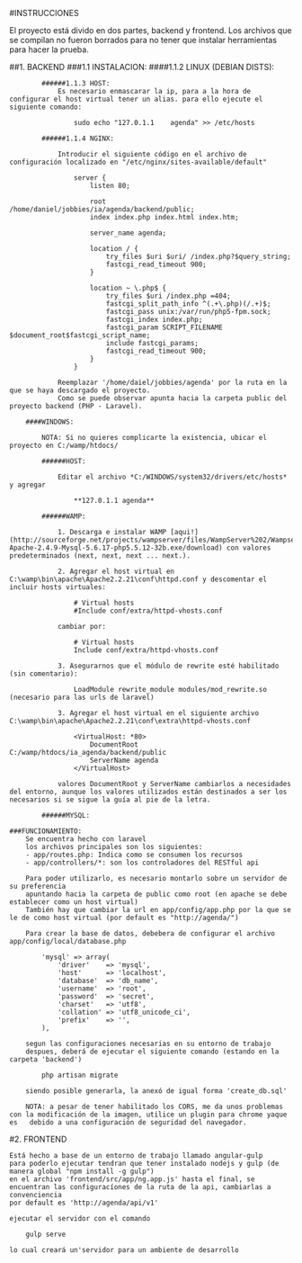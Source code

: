 #INSTRUCCIONES

El proyecto está divido en dos partes, backend y frontend.
Los archivos que se compilan no fueron borrados para no tener que instalar herramientas para hacer la prueba.

##1. BACKEND
	###1.1 INSTALACION:
		####1.1.2 LINUX (DEBIAN DISTS):
			
			######1.1.3 HOST:
				Es necesario enmascarar la ip, para a la hora de configurar el host virtual tener un alias. para ello ejecute el siguiente comando:

				    sudo echo "127.0.1.1	agenda" >> /etc/hosts 

			######1.1.4 NGINX:

				Introducir el siguiente código en el archivo de configuración localizado en "/etc/nginx/sites-available/default"

				    server {
				        listen 80;
				    
				        root /home/daniel/jobbies/ia/agenda/backend/public;
				        index index.php index.html index.htm;
				    
				        server_name agenda;
				    
				        location / {
				            try_files $uri $uri/ /index.php?$query_string;
				            fastcgi_read_timeout 900;
				        }
				    
				        location ~ \.php$ {
				            try_files $uri /index.php =404;
				            fastcgi_split_path_info ^(.+\.php)(/.+)$;
				            fastcgi_pass unix:/var/run/php5-fpm.sock;
				            fastcgi_index index.php;
				            fastcgi_param SCRIPT_FILENAME $document_root$fastcgi_script_name;
				            include fastcgi_params;
				            fastcgi_read_timeout 900;
				        }
				    }

				Reemplazar '/home/daiel/jobbies/agenda' por la ruta en la que se haya descargado el proyecto.
				Como se puede observar apunta hacia la carpeta public del proyecto backend (PHP - Laravel).

		####WINDOWS:

			NOTA: Si no quieres complicarte la existencia, ubicar el proyecto en C:/wamp/htdocs/ 

			######HOST:
				
				Editar el archivo *C:/WINDOWS/system32/drivers/etc/hosts*  y agregar 

				    **127.0.1.1 agenda**

			######WAMP:

				1. Descarga e instalar WAMP [aqui!](http://sourceforge.net/projects/wampserver/files/WampServer%202/Wampserver%202.5/wampserver2.5-Apache-2.4.9-Mysql-5.6.17-php5.5.12-32b.exe/download) con valores predeterminados (next, next, next ... next.).

				2. Agregar el host virtual en C:\wamp\bin\apache\Apache2.2.21\conf\httpd.conf y descomentar el incluir hosts virtuales:

				    # Virtual hosts
				    #Include conf/extra/httpd-vhosts.conf

				cambiar por: 

				    # Virtual hosts
				    Include conf/extra/httpd-vhosts.conf

				3. Asegurarnos que el módulo de rewrite esté habilitado (sin comentario):

					LoadModule rewrite_module modules/mod_rewrite.so (necesario para las urls de laravel)

				3. Agregar el host virtual en el siguiente archivo C:\wamp\bin\apache\Apache2.2.21\conf\extra\httpd-vhosts.conf
				    
				    <VirtualHost: *80>
				    	DocumentRoot C:/wamp/htdocs/ia_agenda/backend/public
				    	ServerName agenda
				    </VirtualHost>    

				valores DocumentRoot y ServerName cambiarlos a necesidades del entorno, aunque los valores utilizados están destinados a ser los necesarios si se sigue la guía al pie de la letra.

			######MYSQL:

	###FUNCIONAMIENTO:
		Se encuentra hecho con laravel
		los archivos principales son los siguientes:
		- app/routes.php: Indica como se consumen los recursos
		- app/controllers/*: son los controladores del RESTful api

		Para poder utilizarlo, es necesario montarlo sobre un servidor de su preferencia
		apuntando hacia la carpeta de public como root (en apache se debe establecer como un host virtual)
		También hay que cambiar la url en app/config/app.php por la que se le de como host virtual (por default es "http://agenda/")
		
		Para crear la base de datos, debebera de configurar el archivo app/config/local/database.php 
		    
		    'mysql' => array(
		        'driver'    => 'mysql',
		        'host'      => 'localhost',
		        'database'  => 'db_name',
		        'username'  => 'root',
		        'password'  => 'secret',
		        'charset'   => 'utf8',
		        'collation' => 'utf8_unicode_ci',
		        'prefix'    => '',
		    ),
		    
		segun las configuraciones necesarias en su entorno de trabajo
		despues, deberá de ejecutar el siguiente comando (estando en la carpeta 'backend')
		    
		    php artisan migrate
		
		siendo posible generarla, la anexó de igual forma 'create_db.sql'
	
		NOTA: a pesar de tener habilitado los CORS, me da unos problemas con la modificación de la imagen, utilice un plugin para chrome yaque es 	debido a una configuración de seguridad del navegador.

#2. FRONTEND
	
	Está hecho a base de un entorno de trabajo llamado angular-gulp
	para poderlo ejecutar tendran que tener instalado nodejs y gulp (de manera global "npm install -g gulp")
	en el archivo 'frontend/src/app/ng.app.js' hasta el final, se encuentran las configuracíones de la ruta de la api, cambiarlas a convenciencia
	por default es 'http://agenda/api/v1'
	
	ejecutar el servidor con el comando 

	    gulp serve
	    
	lo cual creará un'servidor para un ambiente de desarrollo

